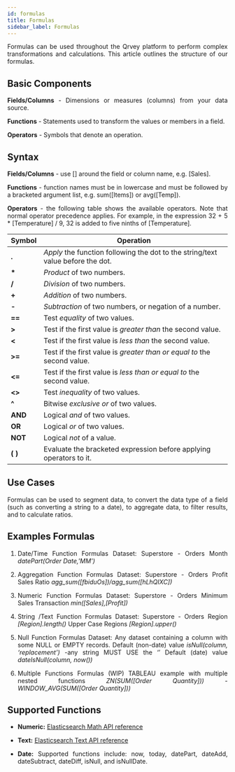 ```yaml
---
id: formulas
title: Formulas
sidebar_label: Formulas
---
```


<div style="text-align: justify">

Formulas can be used throughout the Qrvey platform to perform complex transformations and calculations. This article outlines the structure of our formulas. 

## Basic Components
**Fields/Columns** - Dimensions or measures (columns) from your data source.

**Functions** - Statements used to transform the values or members in a field.

**Operators** - Symbols that denote an operation.

## Syntax
**Fields/Columns** - use [] around the field or column name, e.g. [Sales].

**Functions** - function names must be in lowercase and must be followed by a bracketed argument list, e.g. sum([Items]) or avg([Temp]).

**Operators** - the following table shows the available operators. Note that normal operator precedence applies. For example, in the expression 32 + 5 * [Temperature] / 9, 32 is added to five ninths of [Temperature].

| Symbol | Operation |
|---|---|
|**.**|_Apply_ the function following the dot to the string/text value before the dot.|
|**\***|_Product_ of two numbers.|
|**/**|_Division_ of two numbers.|
|**+**|_Addition_ of two numbers.|
|**-**|_Subtraction_ of two numbers, or negation of a number.|
|**==**|Test _equality_ of two values.|
|**>**|Test if the first value is _greater than_ the second value.|
|**<**|Test if the first value is _less than_ the second value.|
|**>=**|Test if the first value is _greater than or equal to_ the second value.|
|**<=**|Test if the first value is _less than or equal to_ the second value.|
|**<>**|Test _inequality_ of two values.|
|**^**|Bitwise _exclusive or_ of two values.|
|**AND**|Logical _and_ of two values.|
|**OR**|Logical _or_ of two values.|
|**NOT**|Logical _not_ of a value.|
|**( )**|Evaluate the bracketed expression before applying operators to it.|

## Use Cases
Formulas can be used to segment data, to convert the data type of a field (such as converting a string to a date), to aggregate data, to filter results, and to calculate ratios.

## Examples Formulas
1. Date/Time Function Formulas
Dataset: Superstore - Orders
Month  _datePart(Order Date,'MM')_

2. Aggregation Function Formulas
Dataset: Superstore - Orders
Profit Sales Ratio _agg_sum([fbiduOs])/agg_sum([hLhQIXC])_

3. Numeric Function Formulas
Dataset: Superstore - Orders
Minimum Sales Transaction _min([Sales],[Profit])_

4. String /Text Function Formulas
Dataset: Superstore - Orders
Region _[Region].length()_
Upper Case Regions _[Region].upper()_

5. Null Function Formulas
Dataset: Any dataset containing a column with some NULL or EMPTY records.
Default (non-date) value _isNull(column, ‘replacement’)_ -any string MUST USE the ‘’ 
Default (date) value _dateIsNull(column, now())_

6. Multiple Functions Formulas (WIP)
TABLEAU example with multiple nested functions _ZN(SUM([Order Quantity])) - WINDOW_AVG(SUM([Order Quantity]))_  

## Supported Functions
* **Numeric:** [Elasticsearch Math API reference](https://www.elastic.co/guide/en/elasticsearch/painless/7.0/painless-api-reference.html#painless-api-reference-Math)

* **Text:** [Elasticsearch Text API reference](https://www.elastic.co/guide/en/elasticsearch/painless/7.0/painless-api-reference.html#painless-api-reference-String)

* **Date:** Supported functions include: now, today, datePart, dateAdd, dateSubtract, dateDiff, isNull, and isNullDate.
